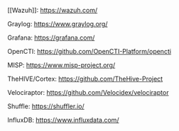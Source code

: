 
[[Wazuh]]: https://wazuh.com/

Graylog: https://www.graylog.org/

Grafana: https://grafana.com/

OpenCTI: https://github.com/OpenCTI-Platform/opencti

MISP: https://www.misp-project.org/

TheHIVE/Cortex: https://github.com/TheHive-Project

Velociraptor: https://github.com/Velocidex/velociraptor

Shuffle: https://shuffler.io/

InfluxDB: https://www.influxdata.com/